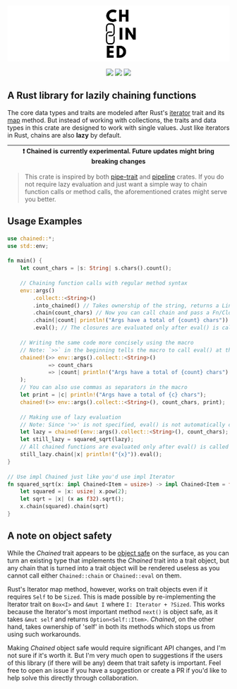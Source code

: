 ![](chained.png)
<div align="center">
<img src="https://img.shields.io/crates/l/chained"/> <img src="https://img.shields.io/crates/d/chained"/> <img src="https://img.shields.io/crates/v/chained"/>
</div>

## A Rust library for lazily chaining functions
The core data types and traits are modeled after Rust's [iterator](https://doc.rust-lang.org/std/iter/trait.Iterator.html) trait and its [map](https://doc.rust-lang.org/std/iter/trait.Iterator.html#method.map) method. But instead of working with collections, the traits and data types in this crate are designed to work with single values. Just like iterators in Rust, chains are also **lazy** by default.

| :exclamation:  Chained is currently experimental. Future updates might bring breaking changes   |
|----------------------------------------------------------------------------------------------------|

> This crate is inspired by both [pipe-trait](https://crates.io/crates/pipe-trait) and [pipeline](https://crates.io/crates/pipeline) crates.
> If you do not require lazy evaluation and just want a simple way to chain function calls or method calls, the aforementioned crates might serve you better.

## Usage Examples
```rust
use chained::*;
use std::env;

fn main() {
    let count_chars = |s: String| s.chars().count();

    // Chaining function calls with regular method syntax
    env::args()
        .collect::<String>()
        .into_chained() // Takes ownership of the string, returns a Link type
        .chain(count_chars) // Now you can call chain and pass a Fn/Closure as an argument
        .chain(|count| println!("Args have a total of {count} chars"))
        .eval(); // The closures are evaluated only after eval() is called

    // Writing the same code more concisely using the macro
    // Note: `>>` in the beginning tells the macro to call eval() at the end of the chain
    chained!(>> env::args().collect::<String>()
             => count_chars
             => |count| println!("Args have a total of {count} chars")
    );
    // You can also use commas as separators in the macro
    let print = |c| println!("Args have a total of {c} chars");
    chained!(>> env::args().collect::<String>(), count_chars, print);

    // Making use of lazy evaluation
    // Note: Since '>>' is not specified, eval() is not automatically called on this chain
    let lazy = chained!(env::args().collect::<String>(), count_chars);
    let still_lazy = squared_sqrt(lazy);
    // All chained functions are evaluated only after eval() is called
    still_lazy.chain(|x| println!("{x}")).eval();
}

// Use impl Chained just like you'd use impl Iterator
fn squared_sqrt(x: impl Chained<Item = usize>) -> impl Chained<Item = f32> {
    let squared = |x: usize| x.pow(2);
    let sqrt = |x| (x as f32).sqrt();
    x.chain(squared).chain(sqrt)
}
```

## A note on object safety
While the *Chained* trait appears to be [object safe](https://doc.rust-lang.org/reference/items/traits.html#object-safety) on the surface, as you can turn an existing type that implements the *Chained* trait into a trait object, but any chain that is turned into a trait object will be rendered useless as you cannot call either `Chained::chain` or `Chained::eval` on them.

Rust's Iterator map method, however, works on trait objects even if it requires `Self` to be `Sized`. This is made possible by re-implementing the Iterator trait on `Box<I>` and `&mut I` where `I: Iterator + ?Sized`.
This works because the Iterator's most important method `next()` is object safe, as it takes `&mut self` and returns `Option<Self::Item>`.
*Chained*, on the other hand, takes ownership of 'self' in both its methods which stops us from using such workarounds.

Making *Chained* object safe would require significant API changes, and I'm not sure if it's worth it. But I'm very much open to suggestions if the users of this library (if there will be any) deem that trait safety is important. Feel free to open an issue if you have a suggestion or create a PR if you'd like to help solve this directly through collaboration.
